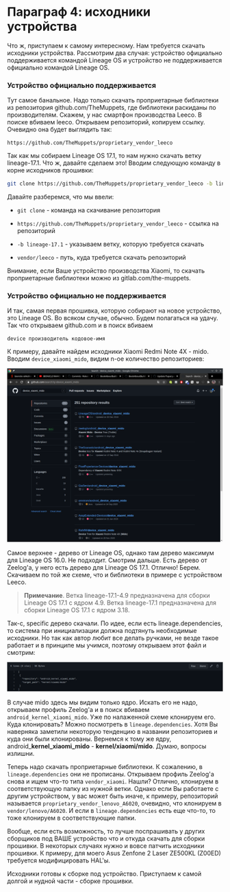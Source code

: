 

# Параграф 4: исходники устройства

Что ж, приступаем к самому интересному. Нам требуется скачать исходники устройства. Рассмотрим два случая: устройство официально поддерживается командой Lineage OS и устройство не поддерживается официально командой Lineage OS.

### Устройство официально поддерживается

Тут самое банальное. Надо только скачать проприетарные библиотеки из репозитория github.com/TheMuppets, где библиотеки раскиданы по производителям. Скажем, у нас смартфон производства Leeco. В поиске вбиваем leeco. Открываем репозиторий, копируем ссылку. Очевидно она будет выглядить так:

```
https://github.com/TheMuppets/proprietary_vendor_leeco
```

Так как мы собираем Lineage OS 17.1, то нам нужно скачать ветку lineage-17.1. Что ж, давайте сделаем это! Вводим следующую команду в корне исходников прошивки:

```bash
git clone https://github.com/TheMuppets/proprietary_vendor_leeco -b lineage-17.1 vendor/leeco
```

Давайте разберемся, что мы ввели:

- `git clone` - команда на скачивание репозитория

- `https://github.com/TheMuppets/proprietary_vendor_leeco` - ссылка на репозиторий
- `-b lineage-17.1` - указываем ветку, которую требуется скачать
- `vendor/leeco` - путь, куда требуется скачать репозиторий

Внимание, если Ваше устройство производства Xiaomi, то скачать проприетарные библиотеки можно из gitlab.com/the-muppets.

### Устройство официально не поддерживается

И так, самая первая прошивка, которую собирают на новое устройство, это Lineage OS. Во всяком случае, обычно. Будем полагаться на удачу. Так что открываем github.com и в поиск вбиваем

```
device производитель кодовое-имя
```

К примеру, давайте найдем исходники Xiaomi Redmi Note 4X - mido. Вводим `device_xiaomi_mido`, видим n-ое количество репозиториев:

<p align="center">
    <img src="../Chapter1/images/10.png"/>
</p>



Самое верхнее - дерево от Lineage OS, однако там дерево максимум для Lineage OS 16.0. Не подходит. Смотрим дальше. Есть дерево от Zeelog'а, у него есть дерево для Lineage OS 17.1. Отлично! Берем. Скачиваем по той же схеме, что и библиотеки в примере с устройством Leeco.

> **Примечание**. Ветка lineage-17.1-4.9 предназначена для сборки Lineage OS 17.1 с ядром 4.9. Ветка lineage-17.1 предназначена для сборки Lineage OS 17.1 с ядром 3.18.

Так-с, specific дерево скачали. По идее, если есть lineage.dependencies, то система при инициализации должна подтянуть необходимые исходники. Но так как автор любит все делать ручками, не везде такое работает и в принципе мы учимся, поэтому открываем этот файл и смотрим:

<p align="center">
    <img src="../Chapter1/images/11.png"/>
</p>



В случае mido здесь мы видим только ядро. Искать его не надо, открываем профиль Zeelog'а и в поиск вбиваем `android_kernel_xiaomi_mido`. Уже по налаженной схеме клонируем его. Куда клонировать? Можно посмотреть в `lineage.dependencies`. Хотя Вы наверняка заметили некоторую тенденцию в названии репозиториев и куда они были клонированы. Вернемся к тому же ядру, android_**kernel_xiaomi_mido** - **kernel/xiaomi/mido**. Думаю, вопросы излишни. 

Теперь надо скачать проприетарные библиотеки. К сожалению, в `lineage.dependencies` они не прописаны. Открываем профиль Zeelog'а снова и ищем что-то типа `vendor_xiaomi`. Нашли? Отлично, клонируем в соответствующую папку из нужной ветки. Однако если Вы работаете с другим устройством, у вас может быть иначе, к примеру, репозиторий называется `proprietary_vendor_lenovo_A6020`, очевидно, что клонируем в `vendor/lenovo/A6020`. И если в `lineage.dependencies` есть еще что-то, то тоже клонируем в соответствующие папки.

Вообще, если есть возможность, то лучше поспрашивать у других сборщиков под ВАШЕ устройство что и откуда скачать для сборки прошивки. В некоторых случаях нужно и вовсе патчить исходники прошивки. К примеру, для моего Asus Zenfone 2 Laser ZE500KL (Z00ED) требуется модифицировать HAL'ы.

Исходники готовы к сборке под устройство. Приступаем к самой долгой и нудной части - сборке прошивки.
